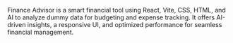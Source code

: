 Finance Advisor is a smart financial tool using React, Vite, CSS, HTML, and AI to analyze dummy data for budgeting and expense tracking. It offers AI-driven insights, a responsive UI, and optimized performance for seamless financial management.

